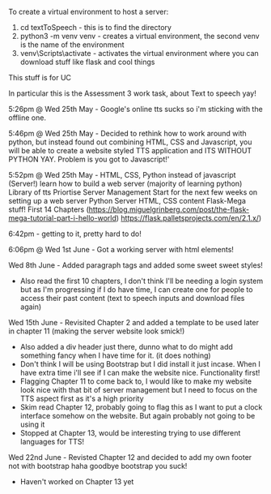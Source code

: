 To create a virtual environment to host a server:
1. cd textToSpeech - this is to find the directory
2. python3 -m venv venv - creates a virtual environment, the second venv is the name of the environment
3. venv\Scripts\activate - activates the virtual environment where you can download stuff like flask and cool things


This stuff is for UC

In particular this is the Assessment 3 work task, about Text to speech yay!

5:26pm @ Wed 25th May - Google's online tts sucks so i'm sticking with the offline one.

5:46pm @ Wed 25th May - Decided to rethink how to work around with python, but instead found out combining HTML, CSS and Javascript, you will be able to create a website styled TTS application and ITS WITHOUT PYTHON YAY. Problem is you got to Javascript!'

5:52pm @ Wed 25th May - HTML, CSS, Python instead of javascript (Server!)
learn how to build a web server (majority of learning python)
Library of tts 
Priortise Server Management 
Start for the next few weeks on setting up a web server 
Python Server
HTML, CSS content
Flask-Mega stuff! First 14 Chapters  (https://blog.miguelgrinberg.com/post/the-flask-mega-tutorial-part-i-hello-world)
https://flask.palletsprojects.com/en/2.1.x/)

6:42pm - getting to it, pretty hard to do!

6:06pm @ Wed 1st June - Got a working server with html elements! 

Wed 8th June - Added paragraph tags and added some sweet sweet styles!
  - Also read the first 10 chapters, I don't think I'll be needing a login system but as I'm progressing if I do have time, I can create one for people to access their past content (text to speech inputs and download files again)

Wed 15th June - Revisited Chapter 2 and added a template to be used later in chapter 11 (making the server website look smick!)
- Also added a div header just there, dunno what to do might add something fancy when I have time for it. (it does nothing)
- Don't think I will be using Bootstrap but I did install it just incase. When I have extra time i'll see if I can make the website nice. Functionality first!
- Flagging Chapter 11 to come back to, I would like to make my website look nice with that bit of server management but I need to focus on the TTS aspect first as it's a high priority
- Skim read Chapter 12, probably going to flag this as I want to put a clock interface somehow on the website. But again probably not going to be using it
- Stopped at Chapter 13, would be interesting trying to use different languages for TTS!

Wed 22nd June - Revisted Chapter 12 and decided to add my own footer not with bootstrap haha goodbye bootstrap you suck!
- Haven't worked on Chapter 13 yet
